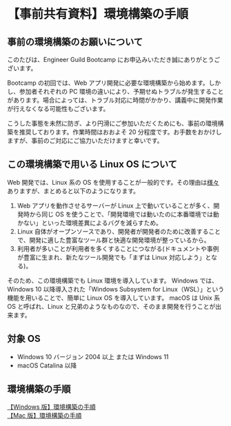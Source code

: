 # 【事前共有資料】環境構築の手順

## 事前の環境構築のお願いについて

このたびは、Engineer Guild Bootcamp にお申込みいただき誠にありがとうございます。

Bootcamp の初回では、Web アプリ開発に必要な環境構築から始めます。しかし、参加者それぞれの PC 環境の違いにより、予期せぬトラブルが発生することがあります。場合によっては、トラブル対応に時間がかかり、講義中に開発作業が行えなくなる可能性もございます。

こうした事態を未然に防ぎ、より円滑にご参加いただくためにも、事前の環境構築を推奨しております。作業時間はおおよそ 20 分程度です。お手数をおかけしますが、事前のご対応にご協力いただけますと幸いです。

## この環境構築で用いる Linux OS について

Web 開発では、Linux 系の OS を使用することが一般的です。その理由は[様々](https://chatgpt.com/share/688c1e4a-b4ec-8013-b5c2-03218be99ad1)ありますが、まとめると以下のようになります。

1. Web アプリを動作させるサーバーが Linux 上で動いていることが多く、開発時から同じ OS を使うことで、「開発環境では動いたのに本番環境では動かない」といった環境差異によるバグを減らすため。
2. Linux 自体がオープンソースであり、開発者が開発者のために改善することで、開発に適した豊富なツール群と快適な開発環境が整っているから。
3. 利用者が多いことが利用者を多くすることにつながる(ドキュメントや事例が豊富に生まれ、新たなツール開発でも「まずは Linux 対応しよう」となる)。

そのため、この環境構築でも Linux 環境を導入しています。
Windows では、Windows 10 以降導入された「Windows Subsystem for Linux（WSL）」という機能を用いることで、簡単に Linux OS を導入しています。
macOS は Unix 系 OS と呼ばれ、Linux と兄弟のようなものなので、そのまま開発を行うことが出来ます。

## 対象 OS

- Windows 10 バージョン 2004 以上 または Windows 11
- macOS Catalina 以降

## 環境構築の手順

[【Windows 版】環境構築の手順](./【Windows版】環境構築の手順.md)  
[【Mac 版】環境構築の手順](./【Mac版】環境構築の手順.md)
